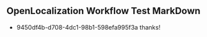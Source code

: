 ## OpenLocalization Workflow Test MarkDown
* 9450df4b-d708-4dc1-98b1-598efa995f3a thanks!

<!--HONumber=Aug16_HO1-->


